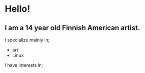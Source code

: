 # Hello!
## I am a 14 year old Finnish American artist.

I specialize mainly in;
* art
* Linux

I have interests in;
